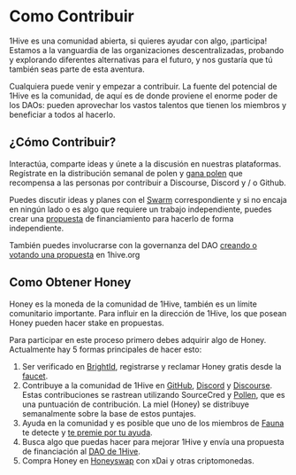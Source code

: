# Como Contribuir

1Hive es una comunidad abierta, si quieres ayudar con algo, ¡participa! Estamos a la vanguardia de las organizaciones descentralizadas, probando y explorando diferentes alternativas para el futuro, y nos gustaría que tú también seas parte de esta aventura. 

Cualquiera puede venir y empezar a contribuir. La fuente del potencial de 1Hive es la comunidad, de aquí es de donde proviene el enorme poder de los DAOs: pueden aprovechar los vastos talentos que tienen los miembros y beneficiar a todos al hacerlo.

## ¿Cómo Contribuir?

Interactúa, comparte ideas y únete a la discusión en nuestras plataformas. Regístrate en la distribución semanal de polen y [gana polen](pollen.md) que recompensa a las personas por contribuir a Discourse, Discord y / o Github. 

Puedes discutir ideas y planes con el [Swarm](../../community/swarms/) correspondiente y si no encaja en ningún lado o es algo que requiere un trabajo independiente, puedes crear una [propuesta](../../projects/honey/participacion.md) de financiamiento para hacerlo de forma independiente. 

También puedes involucrarse con la governanza del DAO [creando o votando una propuesta](../../projects/honey/) en 1hive.org

## Como Obtener Honey

Honey es la moneda de la comunidad de 1Hive, también es un límite comunitario importante. Para influir en la dirección de 1Hive, los que posean Honey pueden hacer stake en propuestas.

Para participar en este proceso primero debes adquirir algo de Honey. Actualmente hay 5 formas principales de hacer esto: 

1. Ser verificado en [BrightId](../../guides/brightid.md), registrarse y reclamar Honey gratis desde la [faucet](https://faucet.1hive.org/#/). 
2. Contribuye a la comunidad de 1Hive en [GitHub](https://github.com/1Hive), [Discord](https://discord.com/invite/P4rRDUKTAU) y [Discourse](https://forum.1hive.org/). Estas contribuciones se rastrean utilizando SourceCred y [Pollen](pollen.md), que es una puntuación de contribución. La miel \(Honey\) se distribuye semanalmente sobre la base de estos puntajes. 
3. Ayuda en la comunidad y es posible que uno de los miembros de [Fauna](../../community/swarms/fauna.md) te detecte y [te premie por tu ayuda](premios-fauna.md). 
4. Busca algo que puedas hacer para mejorar 1Hive y envía una propuesta de financiación al [DAO de 1Hive](../../projects/honey/participacion.md).  
5. Compra Honey en [Honeyswap](https://honeyswap.org/#/swap) con xDai y otras criptomonedas.

